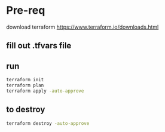 # Pre-req

download terraform
https://www.terraform.io/downloads.html

## fill out .tfvars file


## run
```bash
terraform init
terraform plan
terraform apply -auto-approve
```

## to destroy

```bash
terraform destroy -auto-approve
```

